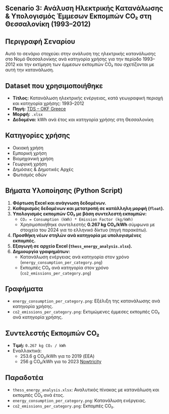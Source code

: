 ## Scenario 3: Ανάλυση Ηλεκτρικής Κατανάλωσης & Υπολογισμός Έμμεσων Εκπομπών CO₂ στη Θεσσαλονίκη (1993–2012)

## Περιγραφή Σεναρίου
Αυτό το σενάριο στοχεύει στην ανάλυση της ηλεκτρικής κατανάλωσης στο Νομό Θεσσαλονίκης ανά κατηγορία χρήσης για την περίοδο 1993–2012 και την εκτίμηση των έμμεσων εκπομπών CO₂ που σχετίζονται με αυτή την κατανάλωση.

## Dataset που χρησιμοποιήθηκε
- **Τίτλος:** Κατανάλωση ηλεκτρικής ενέργειας, κατά γεωγραφική περιοχή και κατηγορία χρήσης: 1993–2012
- **Πηγή:** [TDS – OKF Greece](https://tds.okfn.gr/dataset/108)
- **Μορφή:** `.xlsx`  
- **Δεδομένα:** kWh ανά έτος και κατηγορία χρήσης στη Θεσσαλονίκη

## Κατηγορίες χρήσης
- Οικιακή χρήση
- Εμπορική χρήση
- Βιομηχανική χρήση
- Γεωργική χρήση
- Δημόσιες & Δημοτικές Αρχές
- Φωτισμός οδών

## Βήματα Υλοποίησης (Python Script)
1. **Φόρτωση Excel και ανάγνωση δεδομένων.**
2. **Καθαρισμός δεδομένων και μετατροπή σε κατάλληλη μορφή (`float`).**
3. **Υπολογισμός εκπομπών CO₂ με βάση συντελεστή εκπομπών:**
   - `CO₂ = Consumption (kWh) * Emission Factor (kg/kWh)`
   - Χρησιμοποιήθηκε συντελεστής **0.267 kg CO₂/kWh** σύμφωνα με στοιχεία του 2024 για το ελληνικό δίκτυο (πηγή παρακάτω).
4. **Προσθήκη νέων στηλών ανά κατηγορία με υπολογισμένες εκπομπές.**
5. **Εξαγωγή σε αρχείο Excel (`thess_energy_analysis.xlsx`).**
6. **Δημιουργία γραφημάτων:**
   - Κατανάλωση ενέργειας ανά κατηγορία στον χρόνο (`energy_consumption_per_category.png`)
   - Εκπομπές CO₂ ανά κατηγορία στον χρόνο (`co2_emissions_per_category.png`)

## Γραφήματα
- `energy_consumption_per_category.png`: Εξέλιξη της κατανάλωσης ανά κατηγορία χρήσης.
- `co2_emissions_per_category.png`: Εκτιμώμενες έμμεσες εκπομπές CO₂ ανά κατηγορία χρήσης.

## Συντελεστής Εκπομπών CO₂
- **Τιμή:** `0.267 kg CO₂ / kWh`
- Εναλλακτικά:
  - 253.6 g CO₂/kWh για το 2019 (EEA)
  - 256 g CO₂/kWh για το 2023 [Nowtricity](https://www.nowtricity.com/country/greece/)

## Παραδοτέα
- `thess_energy_analysis.xlsx`: Αναλυτικός πίνακας με κατανάλωση και εκπομπές CO₂ ανά έτος.
- `energy_consumption_per_category.png`: Κατανάλωση ενέργειας.
- `co2_emissions_per_category.png`: Εκπομπές CO₂.

